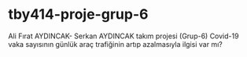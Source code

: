 # tby414-proje-grup-6
Ali Fırat AYDINCAK- Serkan AYDINCAK takım projesi (Grup-6)
Covid-19 vaka sayısının günlük araç trafiğinin artıp azalmasıyla ilgisi var mı?
